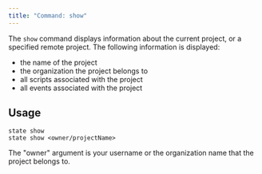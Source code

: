 ```yaml
---
title: "Command: show"
---
```


The `show` command displays information about the current project, or a specified remote project. The following information is displayed:

* the name of the project
* the organization the project belongs to
* all scripts associated with the project
* all events associated with the project

## Usage

```text
state show
state show <owner/projectName>
```

The "owner" argument is your username or the organization name that the project belongs to.
